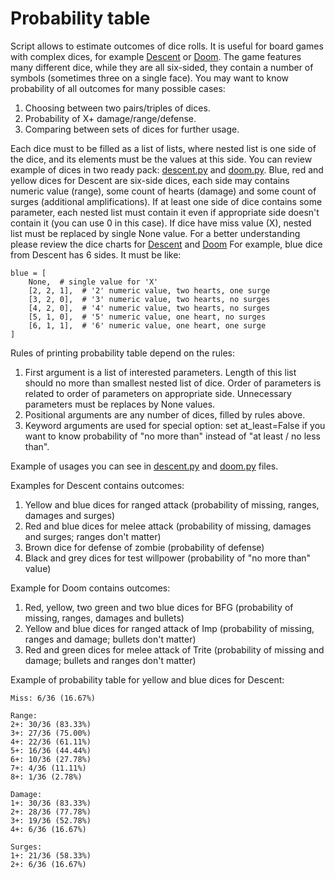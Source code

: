 # Probability table
Script allows to estimate outcomes of dice rolls. It is useful for board games with complex dices, for example
[Descent](https://en.wikipedia.org/wiki/Descent:_Journeys_in_the_Dark) or [Doom](https://en.wikipedia.org/wiki/Doom:_The_Boardgame).
The game features many different dice, while they are all six-sided, they contain a number of symbols (sometimes three on a single face).
You may want to know probability of all outcomes for many possible cases:

1. Choosing between two pairs/triples of dices.
2. Probability of X+ damage/range/defense.
3. Comparing between sets of dices for further usage.

Each dice must to be filled as a list of lists, where nested list is one side of the dice, and its elements must be the values at this side.
You can review example of dices in two ready pack: [descent.py](descent.py) and [doom.py](doom.py).
Blue, red and yellow dices for Descent are six-side dices, each side may contains numeric value (range), some count of hearts (damage) and some count of surges (additional amplifications).
If at least one side of dice contains some parameter, each nested list must contain it even if appropriate side doesn't contain it (you can use 0 in this case).
If dice have miss value (X), nested list must be replaced by single None value.
For a better understanding please review the dice charts for [Descent](https://i.imgur.com/5O3Wl.png) and [Doom](http://brainrotcollective.com/images/doom/dice_chart.jpg)
For example, blue dice from Descent has 6 sides. It must be like:
```
blue = [
    None,  # single value for 'X'
    [2, 2, 1],  # '2' numeric value, two hearts, one surge
    [3, 2, 0],  # '3' numeric value, two hearts, no surges
    [4, 2, 0],  # '4' numeric value, two hearts, no surges
    [5, 1, 0],  # '5' numeric value, one heart, no surges
    [6, 1, 1],  # '6' numeric value, one heart, one surge
]
```

Rules of printing probability table depend on the rules:

1. First argument is a list of interested parameters. Length of this list should no more than smallest nested list of dice.
Order of parameters is related to order of parameters on appropriate side. Unnecessary parameters must be replaces by None values.
2. Positional arguments are any number of dices, filled by rules above.
3. Keyword arguments are used for special option: set at_least=False if you want to know probability of "no more than" instead of "at least / no less than".

Example of usages you can see in [descent.py](descent.py) and [doom.py](doom.py) files.

Examples for Descent contains outcomes:

1. Yellow and blue dices for ranged attack (probability of missing, ranges, damages and surges)
2. Red and blue dices for melee attack (probability of missing, damages and surges; ranges don't matter)
3. Brown dice for defense of zombie (probability of defense)
4. Black and grey dices for test willpower (probability of "no more than" value)

Example for Doom contains outcomes:

1. Red, yellow, two green and two blue dices for BFG (probability of missing, ranges, damages and bullets)
2. Yellow and blue dices for ranged attack of Imp (probability of missing, ranges and damage; bullets don't matter)
3. Red and green dices for melee attack of Trite (probability of missing and damage; bullets and ranges don't matter)

Example of probability table for yellow and blue dices for Descent:
```
Miss: 6/36 (16.67%)

Range:
2+: 30/36 (83.33%)
3+: 27/36 (75.00%)
4+: 22/36 (61.11%)
5+: 16/36 (44.44%)
6+: 10/36 (27.78%)
7+: 4/36 (11.11%)
8+: 1/36 (2.78%)

Damage:
1+: 30/36 (83.33%)
2+: 28/36 (77.78%)
3+: 19/36 (52.78%)
4+: 6/36 (16.67%)

Surges:
1+: 21/36 (58.33%)
2+: 6/36 (16.67%)
```
